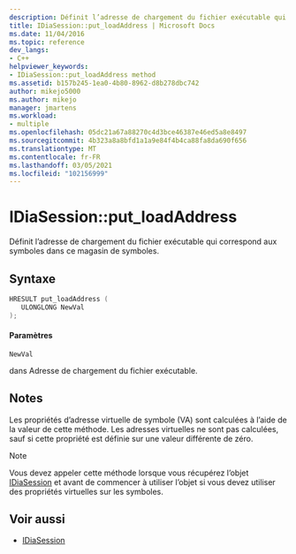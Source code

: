 ```yaml
---
description: Définit l’adresse de chargement du fichier exécutable qui correspond aux symboles dans ce magasin de symboles.
title: IDiaSession::put_loadAddress | Microsoft Docs
ms.date: 11/04/2016
ms.topic: reference
dev_langs:
- C++
helpviewer_keywords:
- IDiaSession::put_loadAddress method
ms.assetid: b157b245-1ea0-4b80-8962-d8b278dbc742
author: mikejo5000
ms.author: mikejo
manager: jmartens
ms.workload:
- multiple
ms.openlocfilehash: 05dc21a67a88270c4d3bce46387e46ed5a8e8497
ms.sourcegitcommit: 4b323a8a8bfd1a1a9e84f4b4ca88fa8da690f656
ms.translationtype: MT
ms.contentlocale: fr-FR
ms.lasthandoff: 03/05/2021
ms.locfileid: "102156999"
---
```

# <a name="idiasessionput_loadaddress"></a>IDiaSession::put_loadAddress
Définit l’adresse de chargement du fichier exécutable qui correspond aux symboles dans ce magasin de symboles.

## <a name="syntax"></a>Syntaxe

```C++
HRESULT put_loadAddress ( 
   ULONGLONG NewVal
);
```

#### <a name="parameters"></a>Paramètres
 `NewVal`

dans Adresse de chargement du fichier exécutable.

## <a name="remarks"></a>Notes
 Les propriétés d’adresse virtuelle de symbole (VA) sont calculées à l’aide de la valeur de cette méthode. Les adresses virtuelles ne sont pas calculées, sauf si cette propriété est définie sur une valeur différente de zéro.

> [!NOTE]
> Vous devez appeler cette méthode lorsque vous récupérez l’objet [IDiaSession](../../debugger/debug-interface-access/idiasession.md) et avant de commencer à utiliser l’objet si vous devez utiliser des propriétés virtuelles sur les symboles.

## <a name="see-also"></a>Voir aussi
- [IDiaSession](../../debugger/debug-interface-access/idiasession.md)
